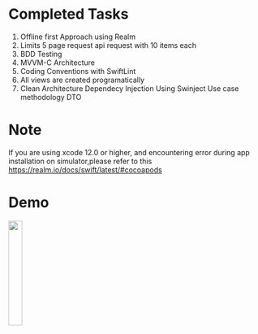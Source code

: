 # Completed Tasks

1. Offline first Approach using Realm
2. Limits 5 page request api request with 10 items each
3. BDD Testing
4. MVVM-C Architecture
5. Coding Conventions with SwiftLint
5. All views are created programatically 
8. Clean Architecture 
    Dependecy Injection Using Swinject
    Use case methodology
    DTO

# Note
If you are using xcode 12.0 or higher, and encountering error during app installation on simulator,please refer to this
https://realm.io/docs/swift/latest/#cocoapods

# Demo 
<img src="https://user-images.githubusercontent.com/5337290/95673729-f28df680-0bdd-11eb-8be5-b5139bb13c4a.gif" width="23%"></img> 
